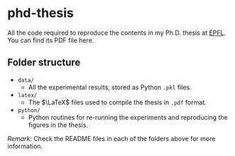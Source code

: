 # phd-thesis

All the code required to reproduce the contents in my Ph.D. thesis at [EPFL][epfl]. You can find its PDF file here.



## Folder structure

- `data/`
  - All the experimental results, stored as Python `.pkl` files.
- `latex/`
  - The $\LaTeX$ files used to compile the thesis in `.pdf` format.
- `python/`
  - Python routines for re-running the experiments and reproducing the figures in the thesis.



*Remark*: Check the README files in each of the folders above for more information.





[epfl]: https://www.epfl.ch/en/